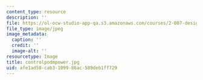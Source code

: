 ```yaml
---
content_type: resource
description: ''
file: https://ol-ocw-studio-app-qa.s3.amazonaws.com/courses/2-007-design-and-manufacturing-i-spring-2009/afe1ad58cab3109986ac589deb1ff729_controlpodmpower.jpg
file_type: image/jpeg
image_metadata:
  caption: ''
  credit: ''
  image-alt: ''
resourcetype: Image
title: controlpodmpower.jpg
uid: afe1ad58-cab3-1099-86ac-589deb1ff729
---
```

